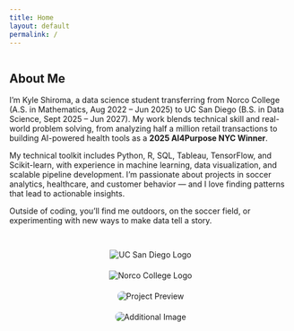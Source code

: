 ```yaml
---
title: Home
layout: default
permalink: /
---
```


<div class="section" style="display: flex; flex-wrap: wrap; gap: 30px; align-items: center;">

  <!-- Text column -->
  <div style="flex: 1; min-width: 300px;">
    <h2>About Me</h2>
    <p>
      I’m Kyle Shiroma, a data science student transferring from Norco College (A.S. in Mathematics, Aug 2022 – Jun 2025) 
      to UC San Diego (B.S. in Data Science, Sept 2025 – Jun 2027). 
      My work blends technical skill and real-world problem solving, from analyzing half a million retail transactions 
      to building AI-powered health tools as a <strong>2025 AI4Purpose NYC Winner</strong>.
    </p>
    <p>
      My technical toolkit includes Python, R, SQL, Tableau, TensorFlow, and Scikit-learn, with experience in machine learning, 
      data visualization, and scalable pipeline development. 
      I’m passionate about projects in soccer analytics, healthcare, and customer behavior — and I love finding patterns 
      that lead to actionable insights.
    </p>
    <p>
      Outside of coding, you’ll find me outdoors, on the soccer field, or experimenting with new ways to make data tell a story.
    </p>
  </div>

  <!-- Image column -->
  <div style="flex: 1; min-width: 280px; display: flex; flex-direction: column; gap: 20px; align-items: center;">
    <img src="{{ site.baseurl }}/assets/img/UCSanDiego-BlueGold.png" alt="UC San Diego Logo" style="max-width: 200px; height: auto;">
    <img src="{{ site.baseurl }}/assets/img/Norco Seal RGB.png" alt="Norco College Logo" style="max-width: 200px; height: auto;">
    <img src="{{ site.baseurl }}/assets/img/project-preview.png" alt="Project Preview" style="max-width: 100%; border-radius: 8px; height: auto;">
    <img src="{{ site.baseurl }}/assets/img/IMG_0482.jpg" alt="Additional Image" style="max-width: 100%; border-radius: 8px; height: auto;">
  </div>

</div>
